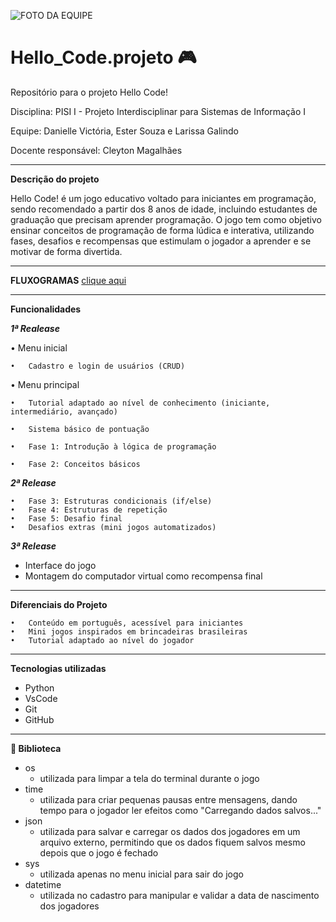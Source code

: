 ![FOTO DA EQUIPE](https://i.postimg.cc/c46mV8jg/imagemgt.jpg)

# Hello_Code.projeto 🎮

Repositório para o projeto Hello Code! 

Disciplina: PISI I - Projeto Interdisciplinar para Sistemas de Informação I

Equipe: Danielle Victória, Ester Souza e Larissa Galindo

Docente responsável: Cleyton Magalhães

_____________________________________
**Descrição do projeto**

Hello Code! é um jogo educativo voltado para iniciantes em programação,  sendo recomendado a partir dos 8 anos de idade, incluindo estudantes de graduação que precisam aprender programação. O jogo tem como objetivo ensinar conceitos de programação de forma lúdica e interativa, utilizando fases, desafios e recompensas que estimulam o jogador a aprender e se motivar de forma divertida.

_____________________________________
**FLUXOGRAMAS**
[clique aqui](https://drive.google.com/drive/folders/1PfA0AoejKdAkSRUqeEfIfg0l1KKbEITI?usp=sharing)
_____________________________________
**Funcionalidades**

***1ª Realease***

  •  Menu inicial 
  
	•	Cadastro e login de usuários (CRUD)
  
  • Menu principal 
  
	•	Tutorial adaptado ao nível de conhecimento (iniciante, intermediário, avançado)
  
	•	Sistema básico de pontuação
  
	•	Fase 1: Introdução à lógica de programação
  
	•	Fase 2: Conceitos básicos

***2ª Release***

	•	Fase 3: Estruturas condicionais (if/else)
	•	Fase 4: Estruturas de repetição
	•	Fase 5: Desafio final
	•	Desafios extras (mini jogos automatizados)

***3ª Release***

  * Interface do jogo 
  * ⁠Montagem do computador virtual como recompensa final

_____________________________________
**Diferenciais do Projeto**

	•	Conteúdo em português, acessível para iniciantes
	•	Mini jogos inspirados em brincadeiras brasileiras
	•	Tutorial adaptado ao nível do jogador

  _____________________________________
**Tecnologias utilizadas**
* Python
* VsCode
* Git
* GitHub  
_____________________________________
**📖 Biblioteca**
* os
  - utilizada para limpar a tela do terminal durante o jogo
* time
  - utilizada para criar pequenas pausas entre mensagens, dando tempo para o jogador ler efeitos como "Carregando dados salvos..."
* json
  - utilizada para salvar e carregar os dados dos jogadores em um arquivo externo, permitindo que os dados fiquem salvos mesmo depois que o jogo é fechado
* sys
   - utilizada apenas no menu inicial para sair do jogo
* datetime
  - utilizada no cadastro para manipular e validar a data de nascimento dos jogadores


